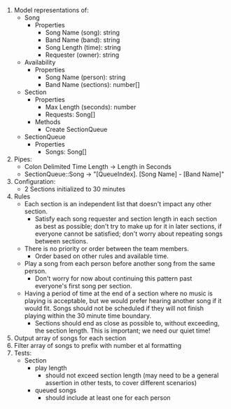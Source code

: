 1. Model representations of:
    * Song
        * Properties
            * Song Name (song): string
            * Band Name (band): string
            * Song Length (time): string
            * Requester (owner): string
    * Availability
        * Properties
            * Song Name (person): string
            * Band Name (sections): number[]
    * Section
        * Properties
            * Max Length (seconds): number
            * Requests: Song[]
        * Methods
            * Create SectionQueue
    * SectionQueue
        * Properties
            * Songs: Song[]
1. Pipes:
    * Colon Delimited Time Length -> Length in Seconds
    * SectionQueue::Song -> "\[QueueIndex]. \[Song Name] - \[Band Name]"
1. Configuration:
    * 2 Sections initialized to 30 minutes
1. Rules
    * Each section is an independent list that doesn't impact any other section.
        * Satisfy each song requester and section length in each section as best as possible; don't try to make up for it in later sections, if everyone cannot be satisfied; don't worry about repeating songs between sections.
    * There is no priority or order between the team members.
        * Order based on other rules and available time.
    * Play a song from each person before another song from the same person.
        * Don't worry for now about continuing this pattern past everyone's first song per section.
    * Having a period of time at the end of a section where no music is playing is acceptable, but we would prefer hearing another song if it would fit. Songs should not be scheduled if they will not finish playing within the 30 minute time
boundary.
        * Sections should end as close as possible to, without exceeding, the section length. This is important; we need our quiet time!
1. Output array of songs for each section
1. Filter array of songs to prefix with number et al formatting
1. Tests:
    * Section
        * play length
            * should not exceed section length (may need to be a general assertion in other tests, to cover different scenarios)
        * queued songs
            * should include at least one for each person

